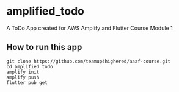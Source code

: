 # amplified_todo

A ToDo App created for AWS Amplify and Flutter Course Module 1

## How to run this app 
```
git clone https://github.com/teamup4highered/aaaf-course.git
cd amplified_todo
amplify init
amplify push
flutter pub get
```
